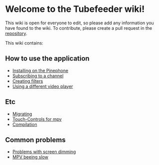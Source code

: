 # Welcome to the Tubefeeder wiki!

This wiki is open for everyone to edit, so please add any information you have found to the wiki.
To contribute, please create a pull request in the [repository](https://github.com/Tubefeeder/wiki/tree/gh-pages).

This wiki contains:

## How to use the application

* [Installing on the Pinephone](https://tubefeeder.github.io/wiki/installation.html)
* [Subscribing to a channel](https://tubefeeder.github.io/wiki/subscriptions.html)
* [Creating filters](https://tubefeeder.github.io/wiki/filters.html)
* [Using a different video player](https://tubefeeder.github.io/wiki/different-player.html)

## Etc

* [Migrating](https://tubefeeder.github.io/wiki/migrating.html)
* [Touch-Controls for mpv](https://tubefeeder.github.io/wiki/mpv-touch-controlls.html)
* [Compilation](https://tubefeeder.github.io/wiki/compilation.html)

## Common problems

* [Problems with screen dimming](https://tubefeeder.github.io/wiki/screen-dimming.html)
* [MPV beeing slow](https://tubefeeder.github.io/wiki/mpv-slow.html)

